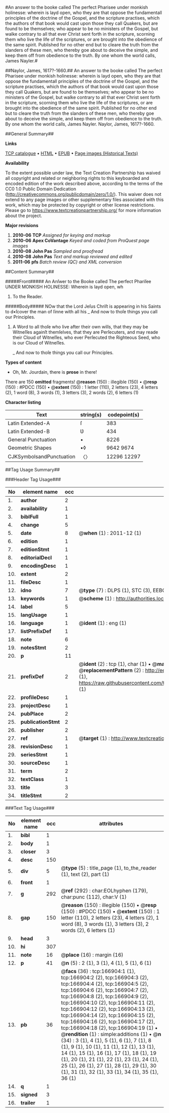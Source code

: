 #An answer to the booke called The perfect Pharisee under monkish holinesse: wherein is layd open, who they are that oppose the fundamentall principles of the doctrine of the Gospel, and the scripture practises, which the authors of that book would cast upon those they call Quakers, but are found to be themselves; who appear to be no ministers of the Gospel, but walke contrary to all that ever Christ sent forth in the scripture, scorning them who live the life of the scriptures, or are brought into the obedience of the same spirit. Published for no other end but to cleare the truth from the slanders of these men, who thereby goe about to deceive the simple, and keep them off from obedience to the truth. By one whom the world calls, James Nayler.#

##Naylor, James, 1617?-1660.##
An answer to the booke called The perfect Pharisee under monkish holinesse: wherein is layd open, who they are that oppose the fundamentall principles of the doctrine of the Gospel, and the scripture practises, which the authors of that book would cast upon those they call Quakers, but are found to be themselves; who appear to be no ministers of the Gospel, but walke contrary to all that ever Christ sent forth in the scripture, scorning them who live the life of the scriptures, or are brought into the obedience of the same spirit. Published for no other end but to cleare the truth from the slanders of these men, who thereby goe about to deceive the simple, and keep them off from obedience to the truth. By one whom the world calls, James Nayler.
Naylor, James, 1617?-1660.

##General Summary##

**Links**

[TCP catalogue](http://www.ota.ox.ac.uk/tcp/)  • 
[HTML](http://tei.it.ox.ac.uk/tcp/Texts-HTML/free/A89/A89827.html)  • 
[EPUB](http://tei.it.ox.ac.uk/tcp/Texts-EPUB/free/A89/A89827.epub) • 
[Page images (Historical Texts)](https://historicaltexts.jisc.ac.uk/eebo-99866037e)

**Availability**

To the extent possible under law, the Text Creation Partnership has waived all copyright and related or neighboring rights to this keyboarded and encoded edition of the work described above, according to the terms of the CC0 1.0 Public Domain Dedication (http://creativecommons.org/publicdomain/zero/1.0/). This waiver does not extend to any page images or other supplementary files associated with this work, which may be protected by copyright or other license restrictions. Please go to https://www.textcreationpartnership.org/ for more information about the project.

**Major revisions**

1. __2010-06__ __TCP__ *Assigned for keying and markup*
1. __2010-06__ __Apex CoVantage__ *Keyed and coded from ProQuest page images*
1. __2010-08__ __John Pas__ *Sampled and proofread*
1. __2010-08__ __John Pas__ *Text and markup reviewed and edited*
1. __2011-06__ __pfs__ *Batch review (QC) and XML conversion*

##Content Summary##

#####Front#####
An Anſwer to the Booke called The perfect Phariſee UNDER MONKISH HOLINESSE: Wherein is layd open, wh
1. To the Reader.

#####Body#####
NOw that the Lord Jeſus Chriſt is appearing in his Saints to d•ſcover the man of ſinne with all his 
    _ And now to thoſe things you call our Principles.

1. A Word to all thoſe who live after their own wills, that they may be Witneſſes againſt themſelves, that they are Perſecuters, and may reade their Cloud of Witneſſes, who ever Perſecuted the Righteous Seed, who is our Cloud of Witneſſes.

    _ And now to thoſe things you call our Principles.

**Types of content**

  * Oh, Mr. Jourdain, there is **prose** in there!

There are 150 **omitted** fragments! 
 @__reason__ (150) : illegible (150)  •  @__resp__ (150) : #PDCC (150)  •  @__extent__ (150) : 1 letter (110), 2 letters (23), 4 letters (2), 1 word (8), 3 words (1), 3 letters (3), 2 words (2), 6 letters (1)

**Character listing**


|Text|string(s)|codepoint(s)|
|---|---|---|
|Latin Extended-A|ſ|383|
|Latin Extended-B|Ʋ|434|
|General Punctuation|•|8226|
|Geometric Shapes|▪◊|9642 9674|
|CJKSymbolsandPunctuation|〈〉|12296 12297|

##Tag Usage Summary##

###Header Tag Usage###

|No|element name|occ|attributes|
|---|---|---|---|
|1.|__author__|2||
|2.|__availability__|1||
|3.|__biblFull__|1||
|4.|__change__|5||
|5.|__date__|8| @__when__ (1) : 2011-12 (1)|
|6.|__edition__|1||
|7.|__editionStmt__|1||
|8.|__editorialDecl__|1||
|9.|__encodingDesc__|1||
|10.|__extent__|2||
|11.|__fileDesc__|1||
|12.|__idno__|7| @__type__ (7) : DLPS (1), STC (3), EEBO-CITATION (1), PROQUEST (1), VID (1)|
|13.|__keywords__|1| @__scheme__ (1) : http://authorities.loc.gov/ (1)|
|14.|__label__|5||
|15.|__langUsage__|1||
|16.|__language__|1| @__ident__ (1) : eng (1)|
|17.|__listPrefixDef__|1||
|18.|__note__|6||
|19.|__notesStmt__|2||
|20.|__p__|11||
|21.|__prefixDef__|2| @__ident__ (2) : tcp (1), char (1)  •  @__matchPattern__ (2) : ([0-9\-]+):([0-9IVX]+) (1), (.+) (1)  •  @__replacementPattern__ (2) : http://eebo.chadwyck.com/downloadtiff?vid=$1&page=$2 (1), https://raw.githubusercontent.com/textcreationpartnership/Texts/master/tcpchars.xml#$1 (1)|
|22.|__profileDesc__|1||
|23.|__projectDesc__|1||
|24.|__pubPlace__|2||
|25.|__publicationStmt__|2||
|26.|__publisher__|2||
|27.|__ref__|1| @__target__ (1) : http://www.textcreationpartnership.org/docs/. (1)|
|28.|__revisionDesc__|1||
|29.|__seriesStmt__|1||
|30.|__sourceDesc__|1||
|31.|__term__|2||
|32.|__textClass__|1||
|33.|__title__|3||
|34.|__titleStmt__|2||


###Text Tag Usage###

|No|element name|occ|attributes|
|---|---|---|---|
|1.|__bibl__|1||
|2.|__body__|1||
|3.|__closer__|3||
|4.|__desc__|150||
|5.|__div__|5| @__type__ (5) : title_page (1), to_the_reader (1), text (2), part (1)|
|6.|__front__|1||
|7.|__g__|292| @__ref__ (292) : char:EOLhyphen (179), char:punc (112), char:V (1)|
|8.|__gap__|150| @__reason__ (150) : illegible (150)  •  @__resp__ (150) : #PDCC (150)  •  @__extent__ (150) : 1 letter (110), 2 letters (23), 4 letters (2), 1 word (8), 3 words (1), 3 letters (3), 2 words (2), 6 letters (1)|
|9.|__head__|3||
|10.|__hi__|307||
|11.|__note__|16| @__place__ (16) : margin (16)|
|12.|__p__|41| @__n__ (5) : 2 (1), 3 (1), 4 (1), 5 (1), 6 (1)|
|13.|__pb__|36| @__facs__ (36) : tcp:166904:1 (1), tcp:166904:2 (2), tcp:166904:3 (2), tcp:166904:4 (2), tcp:166904:5 (2), tcp:166904:6 (2), tcp:166904:7 (2), tcp:166904:8 (2), tcp:166904:9 (2), tcp:166904:10 (2), tcp:166904:11 (2), tcp:166904:12 (2), tcp:166904:13 (2), tcp:166904:14 (2), tcp:166904:15 (2), tcp:166904:16 (2), tcp:166904:17 (2), tcp:166904:18 (2), tcp:166904:19 (1)  •  @__rendition__ (1) : simple:additions (1)  •  @__n__ (34) : 3 (1), 4 (1), 5 (1), 6 (1), 7 (1), 8 (1), 9 (1), 10 (1), 11 (1), 12 (1), 13 (1), 14 (1), 15 (1), 16 (1), 17 (1), 18 (1), 19 (1), 20 (1), 21 (1), 22 (1), 23 (1), 24 (1), 25 (1), 26 (1), 27 (1), 28 (1), 29 (1), 30 (1), 31 (1), 32 (1), 33 (1), 34 (1), 35 (1), 36 (1)|
|14.|__q__|1||
|15.|__signed__|3||
|16.|__trailer__|1||
